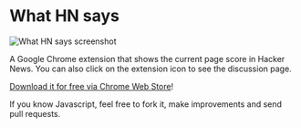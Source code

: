 What HN says
============
![What HN says screenshot](https://github.com/fjsj/What-HN-says/raw/master/screenshot.png)

A Google Chrome extension that shows the current page score in Hacker News.
You can also click on the extension icon to see the discussion page.

[Download it for free via Chrome Web Store](https://chrome.google.com/webstore/detail/claakfcablnjpapfkgfljfoaphbicdnf)!

If you know Javascript, feel free to fork it, make improvements and send pull requests.
